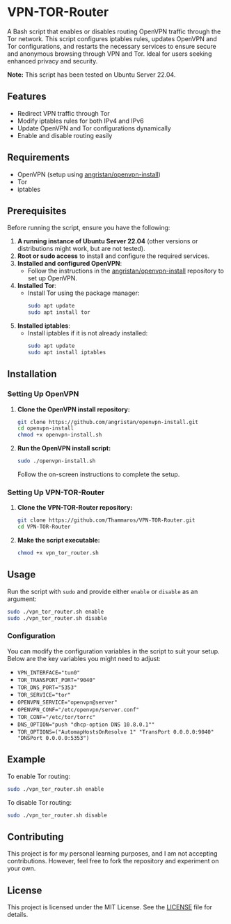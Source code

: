 
# VPN-TOR-Router

A Bash script that enables or disables routing OpenVPN traffic through the Tor network. This script configures iptables rules, updates OpenVPN and Tor configurations, and restarts the necessary services to ensure secure and anonymous browsing through VPN and Tor. Ideal for users seeking enhanced privacy and security.

**Note:** This script has been tested on Ubuntu Server 22.04.

## Features

- Redirect VPN traffic through Tor
- Modify iptables rules for both IPv4 and IPv6
- Update OpenVPN and Tor configurations dynamically
- Enable and disable routing easily

## Requirements

- OpenVPN (setup using [angristan/openvpn-install](https://github.com/angristan/openvpn-install))
- Tor
- iptables

## Prerequisites

Before running the script, ensure you have the following:

1. **A running instance of Ubuntu Server 22.04** (other versions or distributions might work, but are not tested).
2. **Root or sudo access** to install and configure the required services.
3. **Installed and configured OpenVPN**:
   - Follow the instructions in the [angristan/openvpn-install](https://github.com/angristan/openvpn-install) repository to set up OpenVPN.
4. **Installed Tor**:
   - Install Tor using the package manager:
     ```sh
     sudo apt update
     sudo apt install tor
     ```
5. **Installed iptables**:
   - Install iptables if it is not already installed:
     ```sh
     sudo apt update
     sudo apt install iptables
     ```

## Installation

### Setting Up OpenVPN

1. **Clone the OpenVPN install repository:**
   ```sh
   git clone https://github.com/angristan/openvpn-install.git
   cd openvpn-install
   chmod +x openvpn-install.sh
   ```

2. **Run the OpenVPN install script:**
   ```sh
   sudo ./openvpn-install.sh
   ```
   Follow the on-screen instructions to complete the setup.

### Setting Up VPN-TOR-Router

1. **Clone the VPN-TOR-Router repository:**
   ```sh
   git clone https://github.com/Thammaros/VPN-TOR-Router.git
   cd VPN-TOR-Router
   ```

2. **Make the script executable:**
   ```sh
   chmod +x vpn_tor_router.sh
   ```

## Usage

Run the script with `sudo` and provide either `enable` or `disable` as an argument:

```sh
sudo ./vpn_tor_router.sh enable
sudo ./vpn_tor_router.sh disable
```

### Configuration

You can modify the configuration variables in the script to suit your setup. Below are the key variables you might need to adjust:

- `VPN_INTERFACE="tun0"`
- `TOR_TRANSPORT_PORT="9040"`
- `TOR_DNS_PORT="5353"`
- `TOR_SERVICE="tor"`
- `OPENVPN_SERVICE="openvpn@server"`
- `OPENVPN_CONF="/etc/openvpn/server.conf"`
- `TOR_CONF="/etc/tor/torrc"`
- `DNS_OPTION="push "dhcp-option DNS 10.8.0.1""`
- `TOR_OPTIONS=("AutomapHostsOnResolve 1" "TransPort 0.0.0.0:9040" "DNSPort 0.0.0.0:5353")`

## Example

To enable Tor routing:

```sh
sudo ./vpn_tor_router.sh enable
```

To disable Tor routing:

```sh
sudo ./vpn_tor_router.sh disable
```

## Contributing

This project is for my personal learning purposes, and I am not accepting contributions. However, feel free to fork the repository and experiment on your own.

## License

This project is licensed under the MIT License. See the [LICENSE](LICENSE) file for details.
